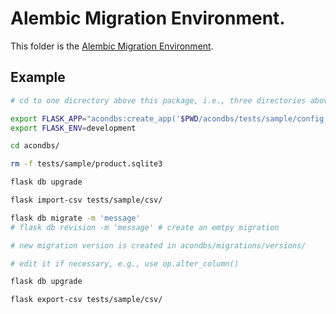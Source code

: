 # Alembic Migration Environment.

This folder is the [Alembic Migration Environment](https://alembic.sqlalchemy.org/en/latest/tutorial.html#the-migration-environment).

## Example

```bash
# cd to one dicrectory above this package, i.e., three directories above from here

export FLASK_APP="acondbs:create_app('$PWD/acondbs/tests/sample/config.py')"
export FLASK_ENV=development

cd acondbs/

rm -f tests/sample/product.sqlite3

flask db upgrade

flask import-csv tests/sample/csv/

flask db migrate -m 'message'
# flask db revision -m 'message' # create an emtpy migration

# new migration version is created in acondbs/migrations/versions/

# edit it if necessary, e.g., use op.alter_column()

flask db upgrade

flask export-csv tests/sample/csv/
```
